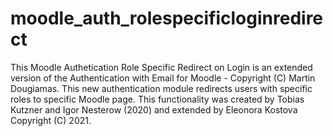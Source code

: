 # moodle_auth_rolespecificloginredirect
This Moodle Authetication Role Specific Redirect on Login is an extended version of the Authentication with Email for Moodle - Copyright (C) Martin Dougiamas. This new authentication module redirects users with specific roles to specific Moodle page. This functionality was created by Tobias Kutzner and Igor Nesterow (2020) and extended by Eleonora Kostova Copyright (C) 2021.

